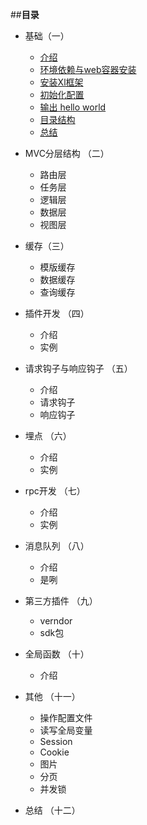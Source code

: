 ##**目录**


* 基础（一）

  * [介绍](1/jieshao.md)
  * [环境依赖与web容器安装](1/devinstall.md)
  * [安装Xl框架](1/install.md)
  * [初始化配置](1/init.md)
  * [输出 hello world](1/helloworld.md)
  * [目录结构](1/tree.md)
  * [总结](1/zongjie.md)
  
* MVC分层结构 （二）
  
  * 路由层
  * 任务层
  * 逻辑层
  * 数据层
  * 视图层
  
* 缓存（三）
  
  * 模版缓存
  * 数据缓存
  * 查询缓存
  
* 插件开发 （四）
  
  * 介绍
  * 实例

* 请求钩子与响应钩子 （五）
  
  * 介绍
  * 请求钩子
  * 响应钩子

* 埋点 （六）

  * 介绍
  * 实例
  
* rpc开发 （七）

  * 介绍
  * 实例

* 消息队列 （八）
  
  * 介绍
  * 是咧

* 第三方插件 （九）

  * verndor
  * sdk包

* 全局函数  （十）

  * 介绍
  
* 其他 （十一）

  * 操作配置文件
  * 读写全局变量
  * Session
  * Cookie
  * 图片
  * 分页
  * 并发锁

* 总结 （十二）

  